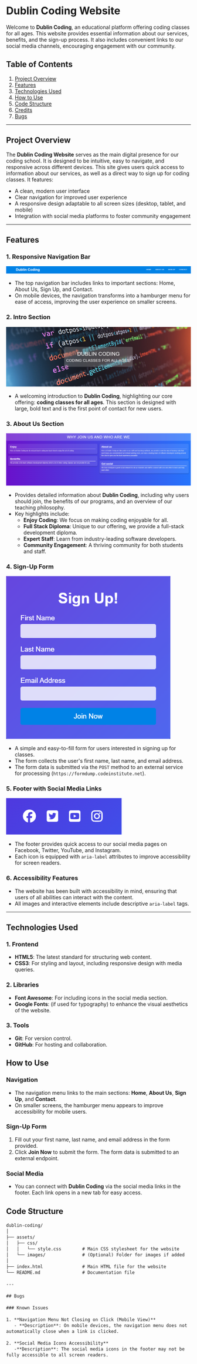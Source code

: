 # Dublin Coding Website

Welcome to **Dublin Coding**, an educational platform offering coding classes for all ages. This website provides essential information about our services, benefits, and the sign-up process. It also includes convenient links to our social media channels, encouraging engagement with our community.

## Table of Contents

1. [Project Overview](#project-overview)
2. [Features](#features)
3. [Technologies Used](#technologies-used)
4. [How to Use](#how-to-use)
5. [Code Structure](#code-structure)
6. [Credits](#credits)
7. [Bugs](#bugs)

---

## Project Overview

The **Dublin Coding Website** serves as the main digital presence for our coding school. It is designed to be intuitive, easy to navigate, and responsive across different devices. This site gives users quick access to information about our services, as well as a direct way to sign up for coding classes. It features:

- A clean, modern user interface
- Clear navigation for improved user experience
- A responsive design adaptable to all screen sizes (desktop, tablet, and mobile)
- Integration with social media platforms to foster community engagement

---

## Features

### 1. Responsive Navigation Bar
![Navigation Bar](./assets/css/images/navbar.png)
- The top navigation bar includes links to important sections: Home, About Us, Sign Up, and Contact. 
- On mobile devices, the navigation transforms into a hamburger menu for ease of access, improving the user experience on smaller screens.

### 2. Intro Section
![Intro](./assets/css/images/intro.png)
- A welcoming introduction to **Dublin Coding**, highlighting our core offering: **coding classes for all ages**. This section is designed with large, bold text and is the first point of contact for new users.

### 3. About Us Section
![About Us](./assets/css/images/aboutus.png)
- Provides detailed information about **Dublin Coding**, including why users should join, the benefits of our programs, and an overview of our teaching philosophy.
- Key highlights include:
  - **Enjoy Coding**: We focus on making coding enjoyable for all.
  - **Full Stack Diploma**: Unique to our offering, we provide a full-stack development diploma.
  - **Expert Staff**: Learn from industry-leading software developers.
  - **Community Engagement**: A thriving community for both students and staff.

### 4. Sign-Up Form
![Sign Up](./assets/css/images/signup.png)
- A simple and easy-to-fill form for users interested in signing up for classes.
- The form collects the user's first name, last name, and email address.
- The form data is submitted via the `POST` method to an external service for processing (`https://formdump.codeinstitute.net`).

### 5. Footer with Social Media Links
![Footer](./assets/css/images/contact.png)
- The footer provides quick access to our social media pages on Facebook, Twitter, YouTube, and Instagram.
- Each icon is equipped with `aria-label` attributes to improve accessibility for screen readers.

### 6. Accessibility Features
- The website has been built with accessibility in mind, ensuring that users of all abilities can interact with the content.
- All images and interactive elements include descriptive `aria-label` tags.

---

## Technologies Used

### 1. Frontend
- **HTML5**: The latest standard for structuring web content.
- **CSS3**: For styling and layout, including responsive design with media queries.
  
### 2. Libraries
- **Font Awesome**: For including icons in the social media section.
- **Google Fonts**: (if used for typography) to enhance the visual aesthetics of the website.

### 3. Tools
- **Git**: For version control.
- **GitHub**: For hosting and collaboration.

## How to Use

### Navigation
- The navigation menu links to the main sections: **Home**, **About Us**, **Sign Up**, and **Contact**.
- On smaller screens, the hamburger menu appears to improve accessibility for mobile users.

### Sign-Up Form
1. Fill out your first name, last name, and email address in the form provided.
2. Click **Join Now** to submit the form. The form data is submitted to an external endpoint.

### Social Media
- You can connect with **Dublin Coding** via the social media links in the footer. Each link opens in a new tab for easy access.

## Code Structure

```plaintext
dublin-coding/
│
├── assets/
│   ├── css/
│   │   └── style.css        # Main CSS stylesheet for the website
│   └── images/              # (Optional) Folder for images if added
│
├── index.html               # Main HTML file for the website
└── README.md                # Documentation file

---

## Bugs

### Known Issues

1. **Navigation Menu Not Closing on Click (Mobile View)**
   - **Description**: On mobile devices, the navigation menu does not automatically close when a link is clicked.

2. **Social Media Icons Accessibility**
   -**Description**: The social media icons in the footer may not be fully accessible to all screen readers.